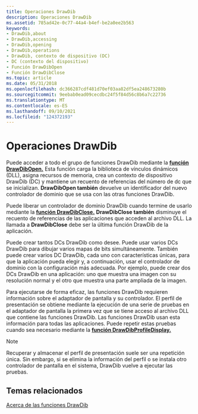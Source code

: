 ```yaml
---
title: Operaciones DrawDib
description: Operaciones DrawDib
ms.assetid: 785ad42e-0c77-44a4-b4ef-be2a0ee2b563
keywords:
- DrawDib,about
- DrawDib,accessing
- DrawDib,opening
- DrawDib,operations
- DrawDib, contexto de dispositivo (DC)
- DC (contexto del dispositivo)
- Función DrawDibOpen
- Función DrawDibClose
ms.topic: article
ms.date: 05/31/2018
ms.openlocfilehash: dc366287cdf481d70ef03aa82df5ea248673280b
ms.sourcegitcommit: 9eebab0ead09cecdbc24f5f84d56c8b6a7c22736
ms.translationtype: MT
ms.contentlocale: es-ES
ms.lasthandoff: 09/10/2021
ms.locfileid: "124372193"
---
```

# <a name="drawdib-operations"></a>Operaciones DrawDib

Puede acceder a todo el grupo de funciones DrawDib mediante la [**función DrawDibOpen.**](/windows/desktop/api/Vfw/nf-vfw-drawdibopen) Esta función carga la biblioteca de vínculos dinámicos (DLL), asigna recursos de memoria, crea un contexto de dispositivo DrawDib (DC) y mantiene un recuento de referencias del número de dc que se inicializan. **DrawDibOpen también** devuelve un identificador del nuevo controlador de dominio que se usa con las otras funciones DrawDib.

Puede liberar un controlador de dominio DrawDib cuando termine de usarlo mediante la [**función DrawDibClose.**](/windows/desktop/api/Vfw/nf-vfw-drawdibclose) **DrawDibClose también** disminuye el recuento de referencias de las aplicaciones que acceden al archivo DLL. La llamada a **DrawDibClose** debe ser la última función DrawDib de la aplicación.

Puede crear tantos DCs DrawDib como desee. Puede usar varios DCs DrawDib para dibujar varios mapas de bits simultáneamente. También puede crear varios DC DrawDib, cada uno con características únicas, para que la aplicación pueda elegir y, a continuación, usar el controlador de dominio con la configuración más adecuada. Por ejemplo, puede crear dos DCs DrawDib en una aplicación: uno que muestra una imagen con su resolución normal y el otro que muestra una parte ampliada de la imagen.

Para ejecutarse de forma eficaz, las funciones DrawDib requieren información sobre el adaptador de pantalla y su controlador. El perfil de presentación se obtiene mediante la ejecución de una serie de pruebas en el adaptador de pantalla la primera vez que se tiene acceso al archivo DLL que contiene las funciones DrawDib. Las funciones DrawDib usan esta información para todas las aplicaciones. Puede repetir estas pruebas cuando sea necesario mediante la [**función DrawDibProfileDisplay.**](/windows/desktop/api/Vfw/nf-vfw-drawdibprofiledisplay)

> [!Note]  
> Recuperar y almacenar el perfil de presentación suele ser una repetición única. Sin embargo, si se elimina la información del perfil o se instala otro controlador de pantalla en el sistema, DrawDib vuelve a ejecutar las pruebas.

 

## <a name="related-topics"></a>Temas relacionados

<dl> <dt>

[Acerca de las funciones DrawDib](about-the-drawdib-functions.md)
</dt> </dl>

 

 




